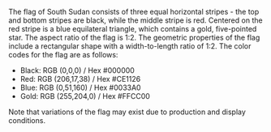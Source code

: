 The flag of South Sudan consists of three equal horizontal stripes - the top and bottom stripes are black, while the middle stripe is red. Centered on the red stripe is a blue equilateral triangle, which contains a gold, five-pointed star. The aspect ratio of the flag is 1:2. The geometric properties of the flag include a rectangular shape with a width-to-length ratio of 1:2. The color codes for the flag are as follows: 

- Black: RGB (0,0,0) / Hex #000000
- Red: RGB (206,17,38) / Hex #CE1126
- Blue: RGB (0,51,160) / Hex #0033A0
- Gold: RGB (255,204,0) / Hex #FFCC00

Note that variations of the flag may exist due to production and display conditions.